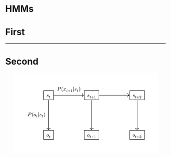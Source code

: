 # HMMs



# First

---

# Second

<img src="figures/hmm.svg" style="width: 90%; height: auto; display: block; margin: auto;" />
